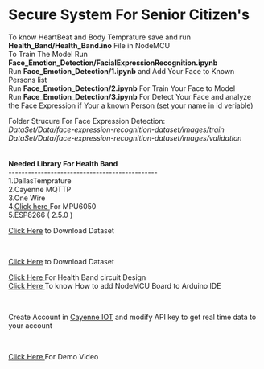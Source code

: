 # Secure System For Senior Citizen's 

To know HeartBeat and Body Temprature save and run **Health_Band/Health_Band.ino** File in NodeMCU<br> 
To Train The Model Run **Face_Emotion_Detection/FacialExpressionRecognition.ipynb**<br>
Run **Face_Emotion_Detection/1.ipynb** and Add Your Face to Known Persons list<br>
Run **Face_Emotion_Detection/2.ipynb** For Train Your Face to Model<br>
Run **Face_Emotion_Detection/3.ipynb** For Detect Your Face and analyze the Face Expression if Your a known Person (set your name in id veriable)<br>

Folder Strucure For Face Expression Detection:<br>
*DataSet/Data/face-expression-recognition-dataset/images/train*<br>
*DataSet/Data/face-expression-recognition-dataset/images/validation*<br>
  <br>    
<b> Needed Library For Health Band </b><br>
----------------------------------------------<br>
1.DallasTemprature<br>
2.Cayenne MQTTP<br>
3.One Wire<br>
4.<a href="https://github.com/jarzebski/Arduino-MPU6050">Click here </a> For MPU6050 <br>
5.ESP8266 ( 2.5.0 )<br>
<p> <a href="https://www.kaggle.com/jonathanoheix/face-expression-recognition-dataset">Click Here</a> to  Download Dataset</p><br>
<p> <a href="https://www.kaggle.com/jonathanoheix/face-expression-recognition-dataset">Click Here</a> to  Download Dataset</p>
<p> <a href="https://www.circuito.io/app?components=513,11028,11050,11574,360216"> Click Here </a> For Health Band circuit Design<br>
  <a href="https://randomnerdtutorials.com/how-to-install-esp8266-board-arduino-ide/"> Click Here </a> To know How to add NodeMCU Board to Arduino IDE</p>
<br>

<p>Create Account in <a href="https://mydevices.com/"> Cayenne IOT</a> and modify API key to get real time data to your account</p><br>
<p> <a href="https://www.youtube.com/watch?v=Q3JbyTyL9LQ&t=135s">Click Here </a>For Demo Video</p>
